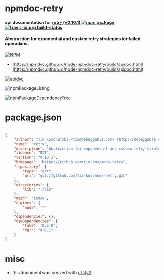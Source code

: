 # npmdoc-retry

#### api documentation for  [retry (v0.10.1)](https://github.com/tim-kos/node-retry)  [![npm package](https://img.shields.io/npm/v/npmdoc-retry.svg?style=flat-square)](https://www.npmjs.org/package/npmdoc-retry) [![travis-ci.org build-status](https://api.travis-ci.org/npmdoc/node-npmdoc-retry.svg)](https://travis-ci.org/npmdoc/node-npmdoc-retry)

#### Abstraction for exponential and custom retry strategies for failed operations.

[![NPM](https://nodei.co/npm/retry.png?downloads=true&downloadRank=true&stars=true)](https://www.npmjs.com/package/retry)

- [https://npmdoc.github.io/node-npmdoc-retry/build/apidoc.html](https://npmdoc.github.io/node-npmdoc-retry/build/apidoc.html)

[![apidoc](https://npmdoc.github.io/node-npmdoc-retry/build/screenCapture.buildCi.browser.%252Ftmp%252Fbuild%252Fapidoc.html.png)](https://npmdoc.github.io/node-npmdoc-retry/build/apidoc.html)

![npmPackageListing](https://npmdoc.github.io/node-npmdoc-retry/build/screenCapture.npmPackageListing.svg)

![npmPackageDependencyTree](https://npmdoc.github.io/node-npmdoc-retry/build/screenCapture.npmPackageDependencyTree.svg)



# package.json

```json

{
    "author": "Tim Koschützki <tim@debuggable.com> (http://debuggable.com/)",
    "name": "retry",
    "description": "Abstraction for exponential and custom retry strategies for failed operations.",
    "license": "MIT",
    "version": "0.10.1",
    "homepage": "https://github.com/tim-kos/node-retry",
    "repository": {
        "type": "git",
        "url": "git://github.com/tim-kos/node-retry.git"
    },
    "directories": {
        "lib": "./lib"
    },
    "main": "index",
    "engines": {
        "node": "*"
    },
    "dependencies": {},
    "devDependencies": {
        "fake": "0.2.0",
        "far": "0.0.1"
    }
}
```



# misc
- this document was created with [utility2](https://github.com/kaizhu256/node-utility2)
